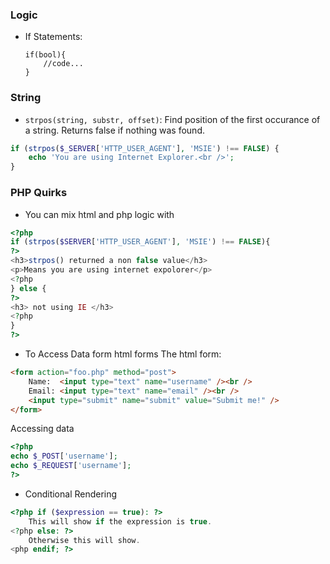 ### Logic
- If Statements:
	```
	if(bool){
		//code...
	}
	```

### String
- `strpos(string, substr, offset)`: Find position of the first occurance of a string. Returns false if nothing was found.
```php
if (strpos($_SERVER['HTTP_USER_AGENT'], 'MSIE') !== FALSE) {
    echo 'You are using Internet Explorer.<br />';
}
```

### PHP Quirks
- You can mix html and php logic with
```php 
<?php
if (strpos($SERVER['HTTP_USER_AGENT'], 'MSIE') !== FALSE){
?>
<h3>strpos() returned a non false value</h3>
<p>Means you are using internet expolorer</p>
<?php
} else {
?>
<h3> not using IE </h3>
<?php
}
?>
```
- To Access Data form html forms
The html form:
```html
<form action="foo.php" method="post">
    Name:  <input type="text" name="username" /><br />
    Email: <input type="text" name="email" /><br />
    <input type="submit" name="submit" value="Submit me!" />
</form>

```
Accessing data
```php
<?php
echo $_POST['username'];
echo $_REQUEST['username'];
?>
```
- Conditional Rendering
```php
<?php if ($expression == true): ?>
	This will show if the expression is true.
<?php else: ?>
	Otherwise this will show.
<php endif; ?>
```